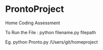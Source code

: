 # ProntoProject
Home Coding Assessment

To Run the File : python filename.py filepath


Eg. python Pronto.py /Users/git/homeproject 
